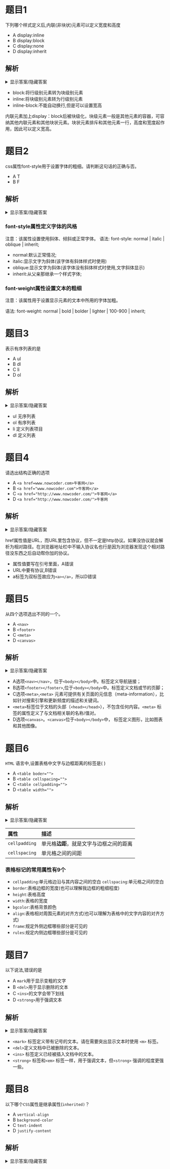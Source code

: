 
# 题目1
下列哪个样式定义后,内联(非块状)元素可以定义宽度和高度
- A display:inline
- B display:block
- C display:none
- D display:inherit

## 解析
<details><summary>显示答案/隐藏答案</summary>正确答案: B</details>

- block:将行级别元素转为块级别元素
- inline:将块级别元素转为行级别元素
- inline-block:不能自动换行,但是可以设置宽高

内联元素加上display：block后被块级化，块级元素一般是其他元素的容器，可容纳其他内联元素和其他块状元素。块状元素排斥和其他元素一行，高度和宽度起作用，因此可以定义宽高。

# 题目2
css属性font-style用于设置字体的粗细。请判断这句话的正确与否。
- A T
- B F

## 解析
<details><summary>显示答案/隐藏答案</summary>正确答案: B</details>

### font-style属性定义字体的风格
注意：该属性设置使用斜体、倾斜或正常字体。
语法: font-style: normal | italic | oblique | inherit;
- normal:默认正常情况;
- italic:显示文字为斜体(该字体有斜体样式时使用)
- oblique:显示文字为斜体(该字体没有斜体样式时使用,文字斜体显示)
- inherit:从父亲那继承一个样式字体;

### font-weight属性设置文本的粗细
注意：该属性用于设置显示元素的文本中所用的字体加粗。

语法: font-weight: normal | bold | bolder | lighter | 100-900 | inherit;

# 题目3
表示有序列表的是
- A ul
- B dl
- C li
- D ol

## 解析
<details><summary>显示答案/隐藏答案</summary>正确答案: D</details>

- ul 无序列表
- ol 有序列表
- li 定义列表项目
- dl 定义列表

# 题目4
请选出结构正确的选项
- A `<a href=www.nowcoder.com>牛客网</a>`
- B `<a href="www.nowcoder.com">牛客网</a>`
- C `<a href="http://www.nowcoder.com/">牛客网</a>`
- D `<a href="http://www.nowcoder.com/">牛客网`

## 解析
<details><summary>显示答案/隐藏答案</summary>正确答案: C</details>

href属性值是URL，而URL里包含协议，但不一定是http协议。如果没协议就会解析为相对路径。在浏览器地址栏中不输入协议名也行是因为浏览器发现这个相对路径没东西之后自动帮你加的协议。
- 属性值要写在引号里面，A错误
- URL中要有协议,B错误
- a标签为双标签故应为`<a></a>`，所以D错误

# 题目5
从四个选项选出不同的一个。
- A `<nav>`
- B `<footer>`
- C `<meta>`
- D `<canvas>`

## 解析
<details><summary>显示答案/隐藏答案</summary>正确答案: C</details>

- A选项`<nav></nav>`，位于`<body></body>`中。标签定义导航链接；
- B选项`<footer></footer>`,位于`<body></body>`中。标签定义文档或节的页脚；
- C选项`<meta>`,`<meta>` 元素可提供有关页面的元信息（meta-information），比如针对搜索引擎和更新频度的描述和关键词。
- `<meta>`标签位于文档的头部（`<head></head>`），不包含任何内容。`<meta>` 标签的属性定义了与文档相关联的名称/值对。
- D选项`<canvas>`。`<canvas>`位于`<body></body>`中， 标签定义图形，比如图表和其他图像。

# 题目6
`HTML` 语言中,设置表格中文字与边框距离的标签是(      )
- A `<table boder="">`
- B `<table cellspacing="">`
- C `<table cellpadding="">`
- D `<table width="">`

## 解析
<details><summary>显示答案/隐藏答案</summary>正确答案: C</details>

|属性|描述|
|:--|:--|
|`cellpadding`|单元格**边距**，就是文字与边框之间的距离|
|`cellspacing`|单元格之间的间距|

### 表格标记的常用属性有9个
- `cellpadding`:单元格边沿与其内容之间的空白 `cellspacing`:单元格之间的空白
- `border`:表格边框的宽度(也可以理解我边框的粗细程度) 
- `height`:表格高度
- `width`:表格的宽度
- `bgcolor`:表格背景颜色 
- `align`:表格相对周围元素的对齐方式(也可以理解为表格中的文字内容的对齐方式) 
- `frame`:规定外侧边框哪些部分是可见的
- `rules`:规定内侧边框哪些部分是可见的

# 题目7
以下说法,错误的是
- A `mark`用于显示变粗的文字
- B `<del>`用于显示删除的文本
- C `<ins>`的文字会带下划线
- D `<strong>`用于强调文本

## 解析
<details><summary>显示答案/隐藏答案</summary>正确答案: A</details>

- `<mark>` 标签定义带有记号的文本。请在需要突出显示文本时使用 `<m>` 标签。
- `<del>`定义文档中已被删除的文本。 
- `<ins>` 标签定义已经被插入文档中的文本。 
- `<strong>` 标签和`<em>` 标签一样，用于强调文本，但`<strong>` 强调的程度更强一些。

# 题目8
以下哪个`CSS`属性是继承属性(`inherited)`？
- A `vertical-align`
- B `background-color`
- C `text-indent`
- D `justify-content`

## 解析
<details><summary>显示答案/隐藏答案</summary>正确答案: C</details>

